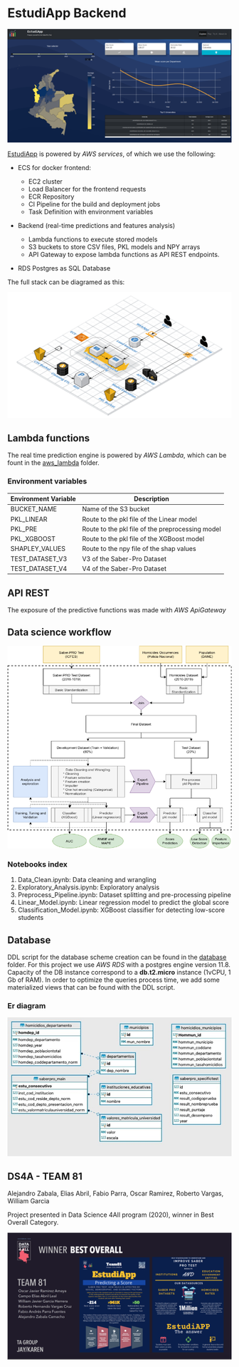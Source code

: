 # EstudiApp Backend

![image info](./assets/FrontendView.png)

[EstudiApp](https://www.google.com "EstudiApp Frontend") is powered by _AWS services_, of which we use the following:

- ECS for docker frontend:
  - EC2 cluster
  - Load Balancer for the frontend requests
  - ECR Repository
  - CI Pipeline for the build and deployment jobs
  - Task Definition with environment variables

- Backend (real-time predictions and features analysis)
  - Lambda functions to execute stored models
  - S3 buckets to store CSV files, PKL models and NPY arrays
  - API Gateway to expose lambda functions as API REST endpoints.

- RDS Postgres as SQL Database

The full stack can be diagramed as this:

![image info](./assets/DS4A_team81_arch.png)

## Lambda functions

The real time prediction engine is powered by _AWS Lambda_, which can be fount in the [aws_lambda](../-/tree/master/aws_lambda) folder.

### Environment variables

| Environment Variable | Description |
| ------ | ------ |
| BUCKET_NAME | Name of the S3 bucket |
| PKL_LINEAR | Route to the pkl file of the Linear model |
| PKL_PRE | Route to the pkl file of the preprocessing model |
| PKL_XGBOOST | Route to the pkl file of the XGBoost model |
| SHAPLEY_VALUES | Route to the npy file of the shap values |
| TEST_DATASET_V3 | V3 of the Saber-Pro Dataset |
| TEST_DATASET_V4 | V4 of the Saber-Pro Dataset |

## API REST

The exposure of the predictive functions was made with _AWS ApiGateway_

## Data science workflow

![image info](./ds_notebooks/ds_workflow.png)

### Notebooks index

1. Data_Clean.ipynb: Data cleaning and wrangling
2. Exploratory_Analysis.ipynb: Exploratory analysis
3. Preprocess_Pipeline.ipynb: Dataset splitting and pre-processing pipeline
4. Linear_Model.ipynb: Linear regression model to predict the global score
5. Classification_Model.ipynb: XGBoost classifier for detecting low-score students

## Database

DDL script for the database scheme creation can be found in the [database](../-/tree/master/database/DS4ATeam81_DatabaseScript.sql) folder. For this project we use _AWS RDS_ with a postgres engine version 11.8. Capacity of the DB instance correspond to a **db.t2.micro** instance (1vCPU, 1 Gb of RAM). In order to optimize the queries process time, we add some materialized views that can be found with the DDL script.

### Er diagram

![image info](./assets/er_diagram.jpeg)

## DS4A - TEAM 81

Alejandro Zabala, Elias Abril, Fabio Parra, Oscar Ramirez, Roberto Vargas, William Garcia

Project presented in Data Science 4All program (2020), winner in Best Overall Category.

![image info](./assets/Winner.png)
